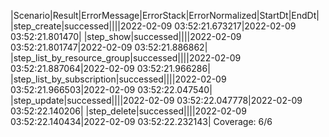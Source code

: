 |Scenario|Result|ErrorMessage|ErrorStack|ErrorNormalized|StartDt|EndDt|
|step_create|successed||||2022-02-09 03:52:21.673217|2022-02-09 03:52:21.801470|
|step_show|successed||||2022-02-09 03:52:21.801747|2022-02-09 03:52:21.886862|
|step_list_by_resource_group|successed||||2022-02-09 03:52:21.887064|2022-02-09 03:52:21.966286|
|step_list_by_subscription|successed||||2022-02-09 03:52:21.966503|2022-02-09 03:52:22.047540|
|step_update|successed||||2022-02-09 03:52:22.047778|2022-02-09 03:52:22.140206|
|step_delete|successed||||2022-02-09 03:52:22.140434|2022-02-09 03:52:22.232143|
Coverage: 6/6
